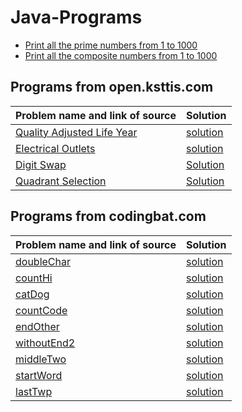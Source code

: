 # Java-Programs

- [Print all the prime numbers from 1 to 1000](https://github.com/subratsir/Java-Programs/blob/main/checkprime1000.java)
- [Print all the composite numbers from 1 to 1000](https://github.com/subratsir/Java-Programs/blob/main/checknotprime1000.java)

## Programs from open.ksttis.com

| Problem name and link of source | Solution |
|-------------------------------------------------------------|--------------------|
| [Quality Adjusted Life Year](https://open.kattis.com/problems/qaly) | [solution](https://github.com/subratsir/Java-Programs/blob/main/quality-adjusted-life-year.java) |
| [Electrical Outlets](https://open.kattis.com/problems/electricaloutlets) | [solution](https://github.com/subratsir/Java-Programs/blob/main/electricaloutlets.java) |
| [Digit Swap](https://open.kattis.com/problems/digitswap) | [Solution](https://github.com/subratsir/Java-Programs/blob/main/digitalswap.java) |
| [Quadrant Selection](https://open.kattis.com/problems/quadrant) | [Solution](https://github.com/subratsir/Java-Programs/blob/main/quadrantSelection.java)

## Programs from codingbat.com

| Problem name and link of source | Solution |
|-------------------------------------------------------------|--------------------|
| [doubleChar](https://codingbat.com/prob/p165312) | [solution](https://github.com/subratsir/Java-Programs/blob/main/codingbat/doubleChar.java) |
| [countHi](https://codingbat.com/prob/p147448) | [solution](https://github.com/subratsir/Java-Programs/blob/main/codingbat/countHi.java) |
| [catDog](https://codingbat.com/prob/p111624) | [solution](https://github.com/subratsir/Java-Programs/blob/main/codingbat/catDog.java) |
| [countCode](https://codingbat.com/prob/p123614) | [solution](https://github.com/subratsir/Java-Programs/blob/main/codingbat/countCode.java) |
| [endOther](https://codingbat.com/prob/p126880) | [solution](https://github.com/subratsir/Java-Programs/blob/main/codingbat/endOther.java) |
| [withoutEnd2](https://codingbat.com/prob/p174254) | [solution](https://github.com/subratsir/Java-Programs/blob/main/codingbat/withoutEnd2.java) |
| [middleTwo](https://codingbat.com/prob/p137729) | [solution](https://github.com/subratsir/Java-Programs/blob/main/codingbat/middleTwo.java) |
| [startWord](https://codingbat.com/prob/p141494) | [solution](https://github.com/subratsir/Java-Programs/blob/main/codingbat/startWord.java) |
| [lastTwp](https://codingbat.com/prob/p194786) | [solution](https://github.com/subratsir/Java-Programs/blob/main/codingbat/lastTwo.java) |
